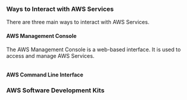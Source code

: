 
### Ways to Interact with AWS Services

There are three main ways to interact with AWS Services.

#### AWS Management Console

The AWS Management Console is a web-based interface.
It is used to access and manage AWS Services.
```yellow

```
#### AWS Command Line Interface


### AWS Software Development Kits
